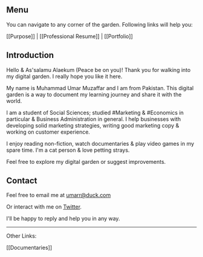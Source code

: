## Menu
You can navigate to any corner of the garden. Following links will help you:

[[Purpose]] |  [[Professional Resume]] | [[Portfolio]]


## Introduction

Hello & As'salamu Alaekum (Peace be on you)! Thank you for walking into my digital garden. I really hope you like it here.

My name is Muhammad Umar Muzaffar and I am from Pakistan. This digital garden is a way to document my learning journey and share it with the world.

I am a student of Social Sciences; studied #Marketing & #Economics in particular & Business Administration in general. I help businesses with developing solid marketing strategies, writing good marketing copy & working on customer experience.

I enjoy reading non-fiction, watch documentaries & play video games in my spare time. I'm a cat person & love petting strays.

Feel free to explore my digital garden or suggest improvements.

## Contact
Feel free to email me at umarr@duck.com

Or interact with me on [Twitter](https://twitter.com/MUmarMuzaffar).

I'll be happy to reply and help you in any way.

___


Other Links:

[[Documentaries]] 